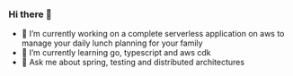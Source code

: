 ### Hi there 👋

- 🔭 I’m currently working on a complete serverless application on aws to manage your daily lunch planning for your family
- 🌱 I’m currently learning go, typescript and aws cdk
- 💬 Ask me about spring, testing and distributed architectures 

<!--
**sbeddig/sbeddig** is a ✨ _special_ ✨ repository because its `README.md` (this file) appears on your GitHub profile.

Here are some ideas to get you started:

- 👯 I’m looking to collaborate on ...
- 🤔 I’m looking for help with ...
- 📫 How to reach me: ...
- 😄 Pronouns: ...
- ⚡ Fun fact: ...
-->
